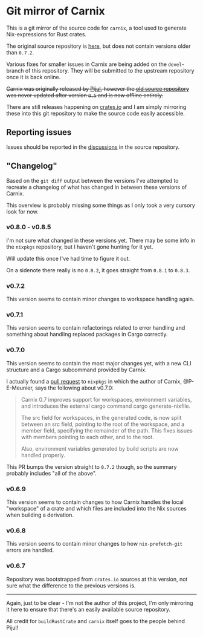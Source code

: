 Git mirror of Carnix
====================

This is a git mirror of the source code for `carnix`, a tool used to
generate Nix-expressions for Rust crates.

The original source repository is
[here](https://nest.pijul.com/pmeunier/carnix), but does not contain
versions older than `0.7.2`.

Various fixes for smaller issues in Carnix are being added on the
`devel`-branch of this repository. They will be submitted to the
upstream repository once it is back online.

~~Carnix was originally released by [Pijul][], however the [old source
repository][] was never updated after version `0.5` and is now offline
entirely.~~

There are still releases happening on [crates.io][] and I am simply
mirroring these into this git repository to make the source code
easily accessible.

## Reporting issues

Issues should be reported in the [discussions][] in the source
repository.

## "Changelog"

Based on the `git diff` output between the versions I've attempted to
recreate a changelog of what has changed in between these versions of
Carnix.

This overview is probably missing some things as I only took a very
cursory look for now.

### v0.8.0 - v0.8.5

I'm not sure what changed in these versions yet. There may be some
info in the `nixpkgs` repository, but I haven't gone hunting for it
yet.

Will update this once I've had time to figure it out.

On a sidenote there really is no `0.8.2`, it goes straight from
`0.8.1` to `0.8.3`.

### v0.7.2

This version seems to contain minor changes to workspace handling
again.

### v0.7.1

This version seems to contain refactorings related to error handling
and something about handling replaced packages in Cargo correctly.

### v0.7.0

This version seems to contain the most major changes yet, with a new
CLI structure and a Cargo subcommand provided by Carnix.

I actually found a [pull request][] to `nixpkgs` in which the author
of Carnix, @P-E-Meunier, says the following about v0.7.0:

> Carnix 0.7 improves support for workspaces, environment variables, and
> introduces the external cargo command cargo generate-nixfile.
>
> The src field for workspaces, in the generated code, is now split
> between an src field, pointing to the root of the workspace, and a
> member field, specifying the remainder of the path. This fixes issues
> with members pointing to each other, and to the root.
>
> Also, environment variables generated by build scripts are now handled
> properly.

This PR bumps the version straight to `0.7.2` though, so the summary
probably includes "all of the above".

### v0.6.9

This version seems to contain changes to how Carnix handles the local
"workspace" of a crate and which files are included into the Nix
sources when building a derivation.

### v0.6.8

This version seems to contain minor changes to how `nix-prefetch-git`
errors are handled.

### v0.6.7

Repository was bootstrapped from `crates.io` sources at this version,
not sure what the difference to the previous versions is.

--------------

Again, just to be clear - I'm not the author of this project, I'm only
mirroring it here to ensure that there's an easily available source
repository.

All credit for `buildRustCrate` and `carnix` itself goes to the people
behind Pijul!

[Pijul]: https://pijul.org/2017/12/12/buildrustcrate/
[old source repository]: https://nest.pijul.com/pmeunier/nix-rust
[crates.io]: https://crates.io/crates/carnix
[pull request]: https://github.com/NixOS/nixpkgs/pull/39003
[discussions]: https://nest.pijul.com/pmeunier/carnix:master/discussions
